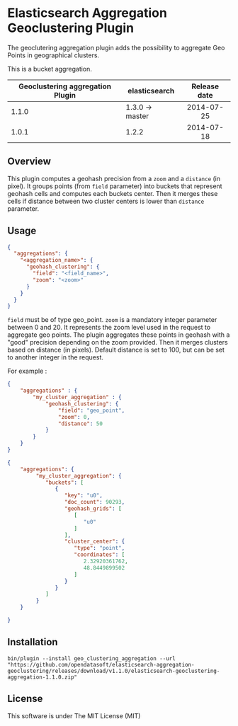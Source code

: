 Elasticsearch Aggregation Geoclustering Plugin
================================================


The geoclutering aggregation plugin adds the possibility to aggregate Geo Points in geographical clusters.

This is a bucket aggregation.

|   Geoclustering aggregation Plugin  | elasticsearch     | Release date |
|-------------------------------------|-------------------|:------------:|
| 1.1.0                               | 1.3.0 -> master   |  2014-07-25  |
| 1.0.1                               | 1.2.2             |  2014-07-18  |

Overview
--------

This plugin computes a geohash precision from a `zoom` and a `distance` (in pixel).
It groups points (from `field` parameter) into buckets that represent geohash cells and computes each buckets center.
Then it merges these cells if distance between two cluster centers is lower than `distance` parameter.

Usage
-----

```json
{
  "aggregations": {
    "<aggregation_name>": {
      "geohash_clustering": {
        "field": "<field_name>",
        "zoom": "<zoom>"
      }
    }
  }
}
```

`field` must be of type geo_point.
`zoom` is a mandatory integer parameter between 0 and 20. It represents the zoom level used in the request to aggregate geo points.
The plugin aggregates these points in geohash with a "good" precision depending on the zoom provided. Then it merges clusters based on distance (in pixels).
Default distance is set to 100, but can be set to another integer in the request.

For example :

```json
{
    "aggregations" : {
        "my_cluster_aggregation" : {
            "geohash_clustering": {
                "field": "geo_point",
                "zoom": 0,
                "distance": 50
            }
        }
    }
}
```

```json
{
    "aggregations": {
         "my_cluster_aggregation": {
            "buckets": [
               {
                  "key": "u0",
                  "doc_count": 90293,
                  "geohash_grids": [
                     [
                        "u0"
                     ]
                  ],
                  "cluster_center": {
                     "type": "point",
                     "coordinates": [
                        2.32920361762,
                        48.8449899502
                     ]
                  }
               }
            ]
         }
    }

}
```

Installation
------------

`bin/plugin --install geo_clustering_aggregation --url "https://github.com/opendatasoft/elasticsearch-aggregation-geoclustering/releases/download/v1.1.0/elasticsearch-geoclustering-aggregation-1.1.0.zip"`


License
-------

This software is under The MIT License (MIT)
